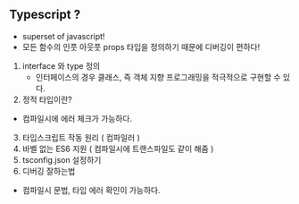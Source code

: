 ## Typescript ?
- superset of javascript!
- 모든 함수의 인풋 아웃풋 props 타입을 정의하기 때문에 디버깅이 편하다!
1. interface 와 type 정의
    - 인터페이스의 경우 클래스, 즉 객체 지향 프로그래밍을 적극적으로 구현할 수 있다.
2. 정적 타입이란?
 - 컴파일시에 에러 체크가 가능하다.
3. 타입스크립트 작동 원리 ( 컴파일러 )
4. 바벨 없는 ES6 지원 ( 컴파일시에 트랜스파일도 같이 해줌 )
5. tsconfig.json 설정하기
6. 디버깅 잘하는법
 - 컴파일시 문법, 타입 에러 확인이 가능하다.
